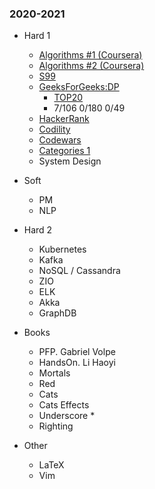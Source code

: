 ### 2020-2021

- Hard 1
  - [Algorithms #1 (Coursera)](https://www.coursera.org/learn/algorithms-part1)
  - [Algorithms #2 (Coursera)](https://www.coursera.org/learn/algorithms-part2)
  - [S99](http://aperiodic.net/phil/scala/s-99/)
  - [GeeksForGeeks:DP](https://www.geeksforgeeks.org/dynamic-programming/)
    - [TOP20](https://www.geeksforgeeks.org/top-20-dynamic-programming-interview-questions/)
    - 7/106 0/180 0/49
  - [HackerRank](https://www.hackerrank.com/dashboard)
  - [Codility](https://app.codility.com/programmers/)
  - [Codewars](https://www.codewars.com/dashboard)
  - [Categories 1](https://www.youtube.com/playlist?list=PLbgaMIhjbmEnaH_LTkxLI7FMa2HsnawM_)
  - System Design

- Soft
  - PM
  - NLP

- Hard 2
  - Kubernetes
  - Kafka
  - NoSQL / Cassandra
  - ZIO
  - ELK
  - Akka
  - GraphDB

- Books
  - PFP. Gabriel Volpe
  - HandsOn. Li Haoyi
  - Mortals
  - Red
  - Cats
  - Cats Effects
  - Underscore *
  - Righting

- Other
  - LaTeX
  - Vim
